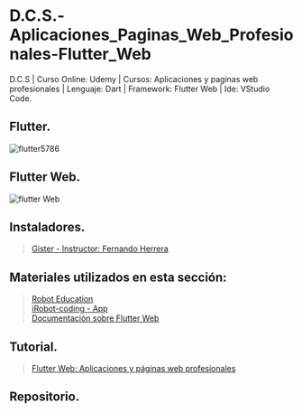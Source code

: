 # D.C.S.-Aplicaciones_Paginas_Web_Profesionales-Flutter_Web
D.C.S | Curso Online: Udemy | Cursos: Aplicaciones y paginas web profesionales | Lenguaje: Dart | Framework: Flutter Web | Ide: VStudio Code.

## Flutter.
![flutter5786](https://user-images.githubusercontent.com/36086876/147516331-7c9e93e1-22e1-418c-a895-4586e3f11b41.png)

## Flutter Web.
![flutter Web](https://user-images.githubusercontent.com/36086876/147516291-8e5f8036-50c3-4fb3-bcb5-1d529b952d66.png)

## Instaladores.
> [Gister - Instructor: Fernando Herrera](https://gist.github.com/Klerith/bd74931ce0845140495cdc2d0d32d21e)

## Materiales utilizados en esta sección:

> [Robot Education](https://code.irobot.com/#/) <br>
> [iRobot-coding - App](https://apps.apple.com/us/app/irobot-coding/id1524652548#?platform=ipad) <br>
> [Documentación sobre Flutter Web](https://docs.flutter.dev/)


## Tutorial.
> [Flutter Web: Aplicaciones y páginas web profesionales](https://www.udemy.com/course/flutter-web-fh/?src=sac)

## Repositorio.